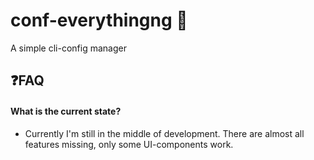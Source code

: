 # conf-everythingng :wrench:
A simple cli-config manager  
  
## :question:FAQ 
#### What is the current state? 
- Currently I'm still in the middle of development. There are almost all features missing, only some UI-components work. 